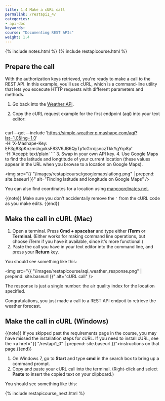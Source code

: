 ```yaml
---
title: 1.4 Make a cURL call
permalink: /restapi1_4/
categories:
- api-doc
keywords: 
course: "Documenting REST APIs"
weight: 1.4
---
```

{% include notes.html %}
{% include restapicourse.html %}

## Prepare the call

With the authorization keys retrieved, you're ready to make a call to the REST API. In this example, you'll use cURL, which is a command-line utility that lets you excecute HTTP requests with different parameters and methods.

1. Go back into the [Weather API](https://www.mashape.com/fyhao/weather-13).
2. Copy the cURL request example for the first endpoint (aqi) into your text editor:
	
	```
curl --get --include 'https://simple-weather.p.mashape.com/aqi?lat=1.0&lng=1.0' \
  -H 'X-Mashape-Key: EF3g83pKnzmshgoksF83V6JB6QyTp1cGrrdjsnczTkkYgYrp8p' \
  -H 'Accept: text/plain'
	```
3. Swap in your own API key.
4. Use Google Maps to find the latitude and longtitude of your current location (these values appear in the URL when you browse to a location on Google Maps).
	
<img src="{{ "/images/restapicourse/googlemapslatlong.png" | prepend: site.baseurl }}" alt="Finding latitude and longitude on Google Maps" />

You can also find coordinates for a location using [mapcoordinates.net](http://www.mapcoordinates.net/en).
	
{{note}} Make sure you don't accidentally remove the `'` from the cURL code as you make edits. {{end}}

## Make the call in cURL (Mac)

1. Open a terminal. Press **Cmd + spacebar** and type either **iTerm** or **Terminal**. (Either works for making command line operations, but choose iTerm if you have it available, since it's more functional.)
2. Paste the call you have in your text editor into the command line, and press your **Return** key.

You should see something like this:

<img src="{{ "/images/restapicourse/aqi_weather_response.png" | prepend: site.baseurl }}" alt="cURL call" />

The response is just a single number: the air quality index for the location specified. 

Congratulations, you just made a call to a REST API endpoit to retrieve the weather forecast.

## Make the call in cURL (Windows)

{{note}} If you skipped past the requirements page in the course, you may have missed the installation steps for cURL. If you need to install cURL, see the <a href="{{ "/restapi1_0" | prepend: site.baseurl }}">instructions on that page</a>.{{end}}

1. On Windows 7, go to **Start** and type **cmd** in the search box to bring up a command prompt. 
2. Copy and paste your cURL call into the terminal. (Right-click and select **Paste** to insert the copied text on your clipboard.)

You should see something like this:



{% include restapicourse_next.html %}



